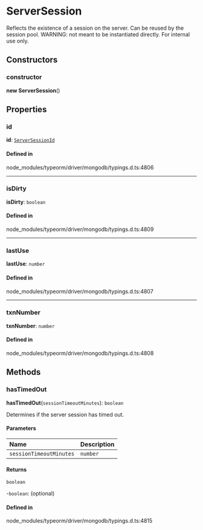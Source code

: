 # ServerSession

Reflects the existence of a session on the server. Can be reused by the session pool.
WARNING: not meant to be instantiated directly. For internal use only.

## Constructors

### constructor

**new ServerSession**()

## Properties

### id

 **id**: [`ServerSessionId`](../index.md#serversessionid)

#### Defined in

node_modules/typeorm/driver/mongodb/typings.d.ts:4806

___

### isDirty

 **isDirty**: `boolean`

#### Defined in

node_modules/typeorm/driver/mongodb/typings.d.ts:4809

___

### lastUse

 **lastUse**: `number`

#### Defined in

node_modules/typeorm/driver/mongodb/typings.d.ts:4807

___

### txnNumber

 **txnNumber**: `number`

#### Defined in

node_modules/typeorm/driver/mongodb/typings.d.ts:4808

## Methods

### hasTimedOut

**hasTimedOut**(`sessionTimeoutMinutes`): `boolean`

Determines if the server session has timed out.

#### Parameters

| Name | Description |
| :------ | :------ |
| `sessionTimeoutMinutes` | `number` | The server's "logicalSessionTimeoutMinutes" |

#### Returns

`boolean`

-`boolean`: (optional) 

#### Defined in

node_modules/typeorm/driver/mongodb/typings.d.ts:4815
